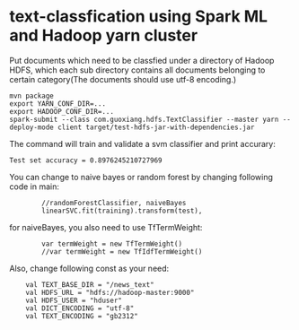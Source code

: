 # text-classfication using Spark ML and Hadoop yarn cluster

Put documents which need to be classfied under a directory of Hadoop HDFS, which each sub directory contains all documents belonging to certain category(The documents should use utf-8 encoding.)

```
mvn package
export YARN_CONF_DIR=...
export HADOOP_CONF_DIR=...
spark-submit --class com.guoxiang.hdfs.TextClassifier --master yarn --deploy-mode client target/test-hdfs-jar-with-dependencies.jar
```

The command will train and validate a svm classifier and print accurary:
```
Test set accuracy = 0.8976245210727969
```

You can change to naive bayes or random forest by changing following code in main:
```
        //randomForestClassifier, naiveBayes
        linearSVC.fit(training).transform(test),
```

for naiveBayes, you also need to use TfTermWeight:
```
        var termWeight = new TfTermWeight()
        //var termWeight = new TfIdfTermWeight()
```
Also, change following const as your need:
```
    val TEXT_BASE_DIR = "/news_text"
    val HDFS_URL = "hdfs://hadoop-master:9000"
    val HDFS_USER = "hduser"
    val DICT_ENCODING = "utf-8"
    val TEXT_ENCODING = "gb2312"
```

